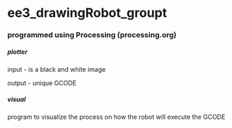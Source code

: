 # ee3_drawingRobot_groupt
### programmed using Processing (processing.org) 

##### plotter
input - is a black and white image

output - unique GCODE
##### visual
program to visualize the process on how the robot will execute the GCODE
